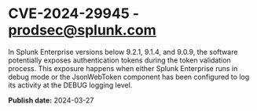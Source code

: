# CVE-2024-29945 - prodsec@splunk.com

In Splunk Enterprise versions below 9.2.1, 9.1.4, and 9.0.9, the software potentially exposes authentication tokens during the token validation process. This exposure happens when either Splunk Enterprise runs in debug mode or the JsonWebToken component has been configured to log its activity at the DEBUG logging level.

**Publish date:** 2024-03-27
